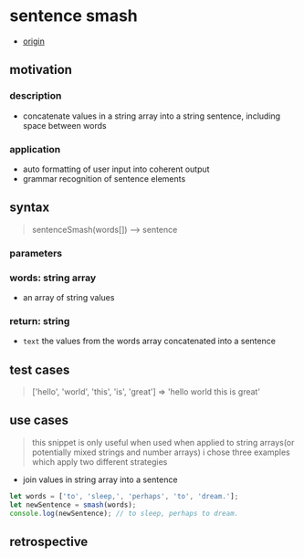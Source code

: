 # sentence smash

- [origin](https://www.codewars.com/kata/53dc23c68a0c93699800041d)

## motivation

### description

- concatenate values in a string array into a string sentence, including space
  between words

### application

- auto formatting of user input into coherent output
- grammar recognition of sentence elements

## syntax

> sentenceSmash(words[]) --> sentence

### parameters

### words: string array

- an array of string values

### return: string

- `text` the values from the words array concatenated into a sentence

## test cases

> ['hello', 'world', 'this', 'is', 'great'] => 'hello world this is great'

## use cases

> this snippet is only useful when used when applied to string arrays(or
> potentially mixed strings and number arrays) i chose three examples which
> apply two different strategies

- join values in string array into a sentence

```js
let words = ['to', 'sleep,', 'perhaps', 'to', 'dream.'];
let newSentence = smash(words);
console.log(newSentence); // to sleep, perhaps to dream.
```

## retrospective
